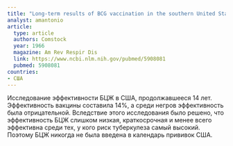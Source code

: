```yaml
---
title: "Long-term results of BCG vaccination in the southern United States"
analyst: amantonio
article:
  type: article
  authors: Comstock
  year: 1966
  magazine: Am Rev Respir Dis
  link: https://www.ncbi.nlm.nih.gov/pubmed/5908081
  pubmed: 5908081
countries:
- США
---
```


Исследование эффективности БЦЖ в США, продолжавшееся 14 лет. Эффективность вакцины составила 14%, а среди негров эффективность была отрицательной.
Вследствие этого исследования было решено, что эффективность БЦЖ слишком низкая, краткосрочная и менее всего эффективна среди тех, у кого риск туберкулеза самый высокий. Поэтому БЦЖ никогда не была введена в календарь прививок США.

